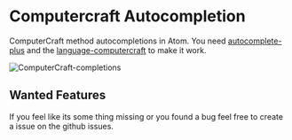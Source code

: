 Computercraft Autocompletion
===================

ComputerCraft method autocompletions in Atom. You need [autocomplete-plus](https://github.com/atom-community/autocomplete-plus) and the [language-computercraft](https://github.com/Admicos/language-computercraft) to make it work.

![ComputerCraft-completions](https://raw.githubusercontent.com/Poeschl/autocomplete-computercraft/master/assets/screenshot.png)

Wanted Features
-----------------------
If you feel like its some thing missing or you found a bug feel free to create a issue on the github issues.